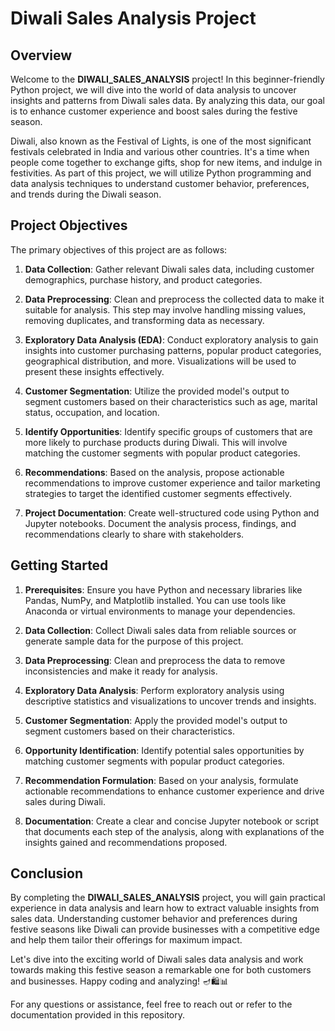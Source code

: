 # Diwali Sales Analysis Project

## Overview

Welcome to the **DIWALI_SALES_ANALYSIS** project! In this beginner-friendly Python project, we will dive into the world of data analysis to uncover insights and patterns from Diwali sales data. By analyzing this data, our goal is to enhance customer experience and boost sales during the festive season.

Diwali, also known as the Festival of Lights, is one of the most significant festivals celebrated in India and various other countries. It's a time when people come together to exchange gifts, shop for new items, and indulge in festivities. As part of this project, we will utilize Python programming and data analysis techniques to understand customer behavior, preferences, and trends during the Diwali season.

## Project Objectives

The primary objectives of this project are as follows:

1. **Data Collection**: Gather relevant Diwali sales data, including customer demographics, purchase history, and product categories.

2. **Data Preprocessing**: Clean and preprocess the collected data to make it suitable for analysis. This step may involve handling missing values, removing duplicates, and transforming data as necessary.

3. **Exploratory Data Analysis (EDA)**: Conduct exploratory analysis to gain insights into customer purchasing patterns, popular product categories, geographical distribution, and more. Visualizations will be used to present these insights effectively.

4. **Customer Segmentation**: Utilize the provided model's output to segment customers based on their characteristics such as age, marital status, occupation, and location.

5. **Identify Opportunities**: Identify specific groups of customers that are more likely to purchase products during Diwali. This will involve matching the customer segments with popular product categories.

6. **Recommendations**: Based on the analysis, propose actionable recommendations to improve customer experience and tailor marketing strategies to target the identified customer segments effectively.

7. **Project Documentation**: Create well-structured code using Python and Jupyter notebooks. Document the analysis process, findings, and recommendations clearly to share with stakeholders.

## Getting Started

1. **Prerequisites**: Ensure you have Python and necessary libraries like Pandas, NumPy, and Matplotlib installed. You can use tools like Anaconda or virtual environments to manage your dependencies.

2. **Data Collection**: Collect Diwali sales data from reliable sources or generate sample data for the purpose of this project.

3. **Data Preprocessing**: Clean and preprocess the data to remove inconsistencies and make it ready for analysis.

4. **Exploratory Data Analysis**: Perform exploratory analysis using descriptive statistics and visualizations to uncover trends and insights.

5. **Customer Segmentation**: Apply the provided model's output to segment customers based on their characteristics.

6. **Opportunity Identification**: Identify potential sales opportunities by matching customer segments with popular product categories.

7. **Recommendation Formulation**: Based on your analysis, formulate actionable recommendations to enhance customer experience and drive sales during Diwali.

8. **Documentation**: Create a clear and concise Jupyter notebook or script that documents each step of the analysis, along with explanations of the insights gained and recommendations proposed.

## Conclusion

By completing the **DIWALI_SALES_ANALYSIS** project, you will gain practical experience in data analysis and learn how to extract valuable insights from sales data. Understanding customer behavior and preferences during festive seasons like Diwali can provide businesses with a competitive edge and help them tailor their offerings for maximum impact.

Let's dive into the exciting world of Diwali sales data analysis and work towards making this festive season a remarkable one for both customers and businesses. Happy coding and analyzing! 🪔🛍️📊

For any questions or assistance, feel free to reach out or refer to the documentation provided in this repository.
